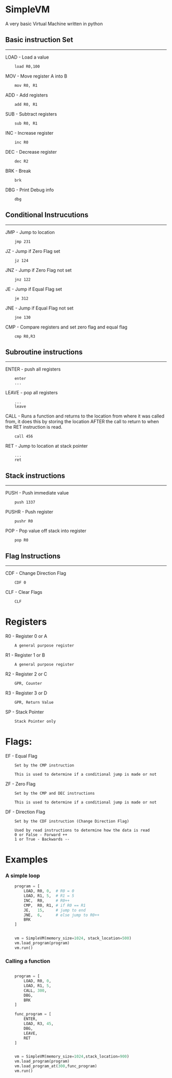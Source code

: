 # SimpleVM

A very basic Virtual Machine written in python

## Basic instruction Set
---
LOAD - Load a value
```
    load R0,100
```

MOV - Move register A into B
```
    mov R0, R1
```
ADD - Add registers
```
    add R0, R1
```
SUB - Subtract registers
```
    sub R0, R1
```
INC - Increase register
```
    inc R0
```
DEC - Decrease register
```
    dec R2
```
BRK - Break
```
    brk
```
DBG - Print Debug info
```
    dbg
```

## Conditional Instrucutions
---
JMP - Jump to location
```
    jmp 231
```
JZ - Jump if Zero Flag set
```
    jz 124
```
JNZ - Jump if Zero Flag not set
```
    jnz 122
```
JE - Jump if Equal Flag set
```
    je 312
```
JNE - Jump if Equal Flag not set
```
    jne 130
```
CMP - Compare registers and set zero flag and equal flag
```
    cmp R0,R3
```


## Subroutine instructions
---
ENTER - push all registers
```
    enter
    ...
```
LEAVE - pop all registers
```
    ...
    leave
```
CALL - Runs a function and returns to the location from where it was called from, it does this by storing the location AFTER the call to return to when the RET instruction is read.
```
    call 456
```
RET - Jump to location at stack pointer
```
    ...
    ret
```
## Stack instructions
---
PUSH - Push immediate value
```
    push 1337
```
PUSHR - Push register
```
    pushr R0
```
POP - Pop value off stack into register
```
    pop R0
```

## Flag Instructions
---
CDF - Change Direction Flag
```
    CDF 0
```
CLF - Clear Flags
```
    CLF
```

# Registers

R0 - Register 0 or A
```
    A general purpose register
```

R1 - Register 1 or B
```
    A general purpose register
```
R2 - Register 2 or C
```
    GPR, Counter
```

R3 - Register 3 or D
```
    GPR, Return Value
```
SP - Stack Pointer
```
    Stack Pointer only
```


# Flags:

EF - Equal Flag
```
    Set by the CMP instruction
    
    This is used to determine if a conditional jump is made or not
```
ZF - Zero Flag
```
    Set by the CMP and DEC instructions
    
    This is used to determine if a conditional jump is made or not
```

DF - Direction Flag
```
    Set by the CDF instruction (Change Direction Flag)
    
    Used by read instructions to determine how the data is read
    0 or False - Forward ++
    1 or True - Backwards --
```

# Examples


### A simple loop
```python
    program = [
        LOAD, R0, 0,  # R0 = 0
        LOAD, R1, 5,  # R1 = 5
        INC,  R0,     # R0++
        CMP,  R0, R1, # if R0 == R1 
        JE,   15,     # jump to end
        JNE,  6,      # else jump to R0++
        BRK
    ]


    vm = SimpleVM(memory_size=1024, stack_location=500)
    vm.load_program(program)
    vm.run()

```
### Calling a function
```python

    program = [
        LOAD, R0, 0, 
        LOAD, R1, 5,
        CALL, 300,
        DBG,
        BRK
    ]

    func_program = [
        ENTER,
        LOAD, R3, 45,
        DBG,
        LEAVE,
        RET
    ]


    vm = SimpleVM(memory_size=1024,stack_location=900)
    vm.load_program(program)
    vm.load_program_at(300,func_program)
    vm.run()
```
